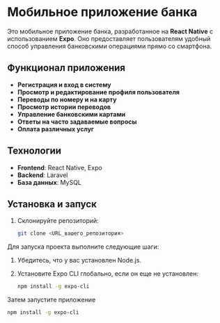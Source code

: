 # Мобильное приложение банка

Это мобильное приложение банка, разработанное на **React Native** с использованием **Expo**. Оно предоставляет пользователям удобный способ управления банковскими операциями прямо со смартфона.

## Функционал приложения

- **Регистрация и вход в систему**
- **Просмотр и редактирование профиля пользователя**
- **Переводы по номеру и на карту**
- **Просмотр истории переводов**
- **Управление банковскими картами**
- **Ответы на часто задаваемые вопросы**
- **Оплата различных услуг**

## Технологии

- **Frontend**: React Native, Expo
- **Backend**: Laravel
- **База данных**: MySQL

## Установка и запуск

1. Склонируйте репозиторий:

   ```bash
   git clone <URL_вашего_репозитория>

Для запуска проекта выполните следующие шаги:

1. Убедитесь, что у вас установлен Node.js.
2. Установите Expo CLI глобально, если он еще не установлен:

   ```bash
   npm install -g expo-cli

Затем запустите приложение

   ```bash
   npm install -g expo-cli
